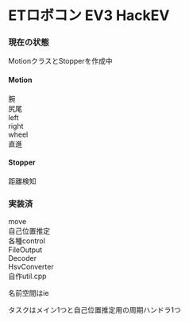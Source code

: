 ETロボコン EV3 HackEV
====
### 現在の状態
MotionクラスとStopperを作成中  

#### Motion
腕  
尻尾  
left  
right  
wheel  
直進  

#### Stopper
距離検知

### 実装済
move  
自己位置推定  
各種control  
FileOutput  
Decoder  
HsvConverter  
自作util.cpp  
  
名前空間はie  
  
タスクはメイン1つと自己位置推定用の周期ハンドラ1つ  

